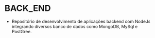 # BACK_END

- Repositório de desenvolvimento de aplicações backend com NodeJs integrando diversos banco de dados como MongoDB, MySql e PostGree.

